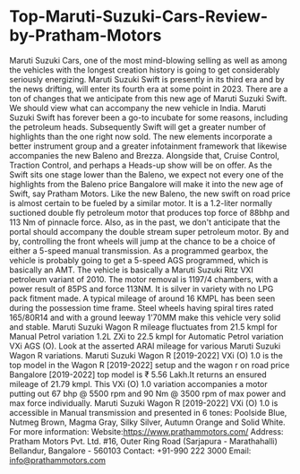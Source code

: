 # Top-Maruti-Suzuki-Cars-Review-by-Pratham-Motors
Maruti Suzuki Cars, one of the most mind-blowing selling as well as among the vehicles with the longest creation history is going to get considerably seriously energizing. Maruti Suzuki Swift is presently in its third era and by the news drifting, will enter its fourth era at some point in 2023. There are a ton of changes that we anticipate from this new age of Maruti Suzuki Swift. We should view what can accompany the new vehicle in India.  Maruti Suzuki Swift has forever been a go-to incubate for some reasons, including the petroleum heads. Subsequently Swift will get a greater number of highlights than the one right now sold. The new elements incorporate a better instrument group and a greater infotainment framework that likewise accompanies the new Baleno and Brezza. Alongside that, Cruise Control, Traction Control, and perhaps a Heads-up show will be on offer. As the Swift sits one stage lower than the Baleno, we expect not every one of the highlights from the Baleno price Bangalore will make it into the new age of Swift, say Pratham Motors.  Like the new Baleno, the new swift on road price is almost certain to be fueled by a similar motor. It is a 1.2-liter normally suctioned double fly petroleum motor that produces top force of 88bhp and 113 Nm of pinnacle force. Also, as in the past, we don't anticipate that the portal should accompany the double stream super petroleum motor. By and by, controlling the front wheels will jump at the chance to be a choice of either a 5-speed manual transmission. As a programmed gearbox, the vehicle is probably going to get a 5-speed AGS programmed, which is basically an AMT.  The vehicle is basically a Maruti Suzuki Ritz VXI petroleum variant of 2010. The motor removal is 1197/4 chambers, with a power result of 85PS and force 113NM. It is silver in variety with no LPG pack fitment made. A typical mileage of around 16 KMPL has been seen during the possession time frame. Steel wheels having spiral tires rated 165/80R14 and with a ground leeway 1'70MM make this vehicle very solid and stable.  Maruti Suzuki Wagon R mileage fluctuates from 21.5 kmpl for Manual Petrol variation 1.2L ZXi to 22.5 kmpl for Automatic Petrol variation VXi AGS (O). Look at the asserted ARAI mileage for various Maruti Suzuki Wagon R variations. Maruti Suzuki Wagon R [2019-2022] VXi (O) 1.0 is the top model in the Wagon R [2019-2022] setup and the wagon r on road price Bangalore [2019-2022] top model is ₹ 5.56 Lakh.It returns an ensured mileage of 21.79 kmpl. This VXi (O) 1.0 variation accompanies a motor putting out 67 bhp @ 5500 rpm and 90 Nm @ 3500 rpm of max power and max force individually. Maruti Suzuki Wagon R [2019-2022] VXi (O) 1.0 is accessible in Manual transmission and presented in 6 tones: Poolside Blue, Nutmeg Brown, Magma Gray, Silky Silver, Autumn Orange and Solid White. For more information:  Website:https://www.prathammotors.com/  Address: Pratham Motors Pvt. Ltd. #16, Outer Ring Road (Sarjapura - Marathahalli) Bellandur, Bangalore - 560103 Contact:  +91-990 222 3000 Email: info@prathammotors.com
